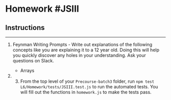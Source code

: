 # Homework #JSIII

## Instructions
---
1. Feynman Writing Prompts - Write out explanations of the following concepts like you are explaining it to a 12 year old.  Doing this will help you quickly discover any holes in your understanding.  Ask your questions on Slack.
		
	* Arrays

2. 3. From the top level of your `Precourse-batch3` folder, run `npm test L6/Homework/tests/JSIII.test.js` to run the automated tests. You will fill out the functions in `homework.js` to make the tests pass.
